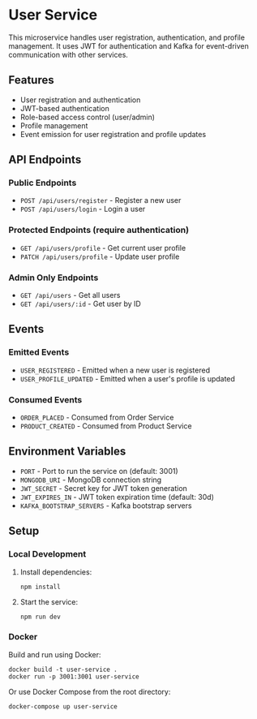 # User Service

This microservice handles user registration, authentication, and profile management. It uses JWT for authentication and Kafka for event-driven communication with other services.

## Features

- User registration and authentication
- JWT-based authentication
- Role-based access control (user/admin)
- Profile management
- Event emission for user registration and profile updates

## API Endpoints

### Public Endpoints

- `POST /api/users/register` - Register a new user
- `POST /api/users/login` - Login a user

### Protected Endpoints (require authentication)

- `GET /api/users/profile` - Get current user profile
- `PATCH /api/users/profile` - Update user profile

### Admin Only Endpoints

- `GET /api/users` - Get all users
- `GET /api/users/:id` - Get user by ID

## Events

### Emitted Events

- `USER_REGISTERED` - Emitted when a new user is registered
- `USER_PROFILE_UPDATED` - Emitted when a user's profile is updated

### Consumed Events

- `ORDER_PLACED` - Consumed from Order Service
- `PRODUCT_CREATED` - Consumed from Product Service

## Environment Variables

- `PORT` - Port to run the service on (default: 3001)
- `MONGODB_URI` - MongoDB connection string
- `JWT_SECRET` - Secret key for JWT token generation
- `JWT_EXPIRES_IN` - JWT token expiration time (default: 30d)
- `KAFKA_BOOTSTRAP_SERVERS` - Kafka bootstrap servers

## Setup

### Local Development

1. Install dependencies:
   ```
   npm install
   ```

2. Start the service:
   ```
   npm run dev
   ```

### Docker

Build and run using Docker:

```
docker build -t user-service .
docker run -p 3001:3001 user-service
```

Or use Docker Compose from the root directory:

```
docker-compose up user-service
```